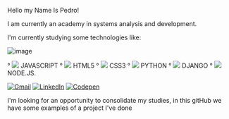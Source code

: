 

Hello my Name Is Pedro!

I am currently an academy in systems analysis and development.

I'm currently studying some technologies like:

![image]({https://img.shields.io/badge/JavaScript-323330?style=for-the-badge&logo=javascript&logoColor=F7DF1E})

° <img src="{https://img.shields.io/badge/JavaScript-323330?style=for-the-badge&logo=javascript&logoColor=F7DF1E}" /> JAVASCRIPT
° <img src="{https://img.shields.io/badge/HTML5-E34F26?style=for-the-badge&logo=html5&logoColor=white}" /> HTML5
° <img src="{https://img.shields.io/badge/CSS3-1572B6?style=for-the-badge&logo=css3&logoColor=white}" /> CSS3
° <img src="{https://img.shields.io/badge/Python-FFD43B?style=for-the-badge&logo=python&logoColor=blue}" /> PYTHON
° <img src="{https://img.shields.io/badge/Django-092E20?style=for-the-badge&logo=django&logoColor=green}" /> DJANGO
° <img src="{https://img.shields.io/badge/Node.js-339933?style=for-the-badge&logo=nodedotjs&logoColor=white}" /> NODE.JS.


[![Gmail](https://img.shields.io/badge/-Gmail-%23cc0066)](mailto:analambertuccisimas@gmail.com)
[![LinkedIn](https://img.shields.io/badge/-LinkedIn-%23ff0080)](https://www.linkedin.com/in/ana-carolina-lambertucci-simas/)
[![Codepen](https://img.shields.io/badge/-Codepen-ff69b4)](https://codepen.io/anasimas)


I'm looking for an opportunity to consolidate my studies, in this gitHub we have some examples of a project I've done






